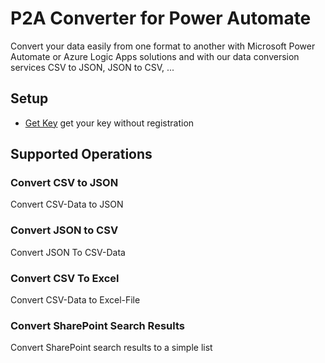 # P2A Converter for Power Automate
Convert your data easily from one format to another with Microsoft Power Automate or Azure Logic Apps solutions and with our data conversion services CSV to JSON, JSON to CSV, ...

## Setup
- [Get Key](https://www.power2apps.de/apikey/) get your key without registration

## Supported Operations

### Convert CSV to JSON
Convert CSV-Data to JSON

### Convert JSON to CSV
Convert JSON To CSV-Data

### Convert CSV To Excel
Convert CSV-Data to Excel-File

### Convert SharePoint Search Results
Convert SharePoint search results to a simple list
